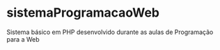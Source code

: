# sistemaProgramacaoWeb
Sistema básico em PHP desenvolvido durante as aulas de Programação para a Web
